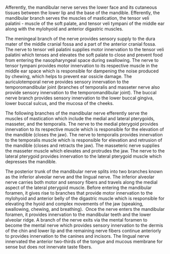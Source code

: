 Afferently, the mandibular nerve serves the lower face and its cutaneous tissues between the lower lip and the base of the mandible. Efferently, the mandibular branch serves the muscles of mastication, the tensor veli palatini - muscle of the soft palate, and tensor veli tympani of the middle ear along with the mylohyoid and anterior digastric muscles.

The meningeal branch of the nerve provides sensory supply to the dura mater of the middle cranial fossa and a part of the anterior cranial fossa. The nerve to tensor veli palatini supplies motor innervation to the tensor veli palatini which tenses and elevates the soft palate to close and prevent food from entering the nasopharyngeal space during swallowing. The nerve to tensor tympani provides motor innervation to its respective muscle in the middle ear space which is responsible for dampening the noise produced by chewing, which helps to prevent ear ossicle damage. The auriculotemporal nerve provides sensory innervation to the temporomandibular joint (branches of temporalis and masseter nerve also provide sensory innervation to the temporomandibular joint). The buccal nerve branch provides sensory innervation to the lower buccal gingiva, lower buccal sulcus, and the mucosa of the cheeks.

The following branches of the mandibular nerve efferently serve the muscles of mastication which include the medial and lateral pterygoids, masseter, and the temporalis. The nerve to the medial pterygoid provides innervation to its respective muscle which is responsible for the elevation of the mandible (closes the jaw). The nerve to temporalis provides innervation to the temporalis muscle which is responsible for elevation and retrusion of the mandible (closes and retracts the jaw). The masseteric nerve supplies the masseter muscle which elevates and protrudes the jaw. The nerve to the lateral pterygoid provides innervation to the lateral pterygoid muscle which depresses the mandible.

The posterior trunk of the mandibular nerve splits into two branches known as the inferior alveolar nerve and the lingual nerve. The inferior alveolar nerve carries both motor and sensory fibers and travels along the medial aspect of the lateral pterygoid muscle. Before entering the mandibular foramen, it gives rise to branches that provide motor innervation to the mylohyoid and anterior belly of the digastric muscle which is responsible for elevating the hyoid and complex movements of the jaw (speaking, swallowing, chewing, and breathing).  Once the nerve enters the mandibular foramen, it provides innervation to the mandibular teeth and the lower alveolar ridge. A branch of the nerve exits via the mental foramen to become the mental nerve which provides sensory innervation to the dermis of the chin and lower lip and the remaining nerve fibers continue anteriorly to provides innervation to the canines and incisors. The lingual nerve innervated the anterior two-thirds of the tongue and mucous membrane for sense but does not innervate taste fibers.